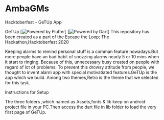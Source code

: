 # AmbaGMs
Hacktoberfest - GeTUp App




GeTUp 
[![Powered by Flutter](https://flutter.dev/?gclsrc=ds&gclsrc=ds)]
[![Powered by Dart](https://dart.dev/)]
This repository has been created as a part of the Escape the Loop; The Hackathon,Hacktoberfest 2020

Keeping alarms to remind personal stuff is a comman feature nowadays.But more people have an bad habit of snozzing alarms nearly 5 or 10 mins when it start to ringing.  Because of this, unnecessary busy created on people with regard of  lot of problems.
To prevent this drowsy attitude from people, we thought to invent alarm app with special motivatiated features.GeTUp is the app which we build.
Among two themes,Retro is the theme that we selected for this task.




Instructions for Setup

The three folders ,which named as Assets,fonts & lib keep on android project file in your PC.Then access the dart file in lib folder to load the very first page of GeTUp.
